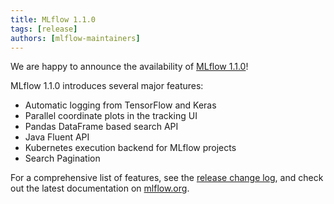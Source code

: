 ```yaml
---
title: MLflow 1.1.0
tags: [release]
authors: [mlflow-maintainers]
---
```


We are happy to announce the availability of [MLflow 1.1.0](https://github.com/mlflow/mlflow/releases/tag/v1.1.0)!

MLflow 1.1.0 introduces several major features:

- Automatic logging from TensorFlow and Keras
- Parallel coordinate plots in the tracking UI
- Pandas DataFrame based search API
- Java Fluent API
- Kubernetes execution backend for MLflow projects
- Search Pagination

For a comprehensive list of features, see the [release change log](https://github.com/mlflow/mlflow/releases/tag/v1.1.0), and check out the latest documentation on [mlflow.org](http://mlflow.org/).
